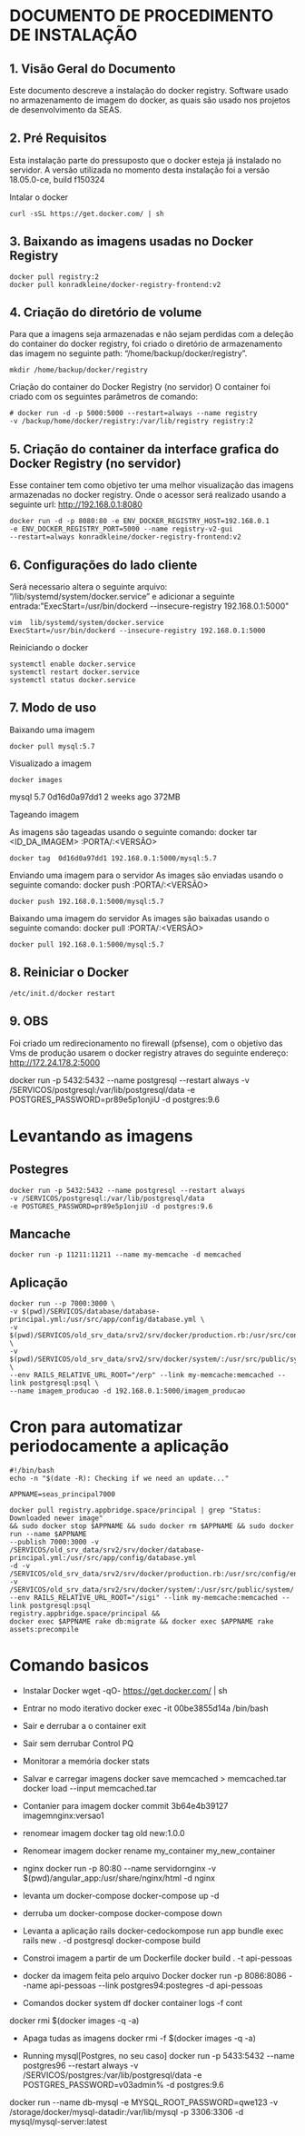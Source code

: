 # DOCUMENTO DE PROCEDIMENTO DE INSTALAÇÃO


## 1. Visão Geral do Documento


Este documento descreve a instalação do docker registry. Software usado no armazenamento de imagem do docker, as quais são usado nos projetos de desenvolvimento da SEAS.


## 2. Pré Requisitos

Esta instalação parte do pressuposto  que o docker esteja já instalado no servidor.
A versão utilizada no momento desta instalação foi a versão 18.05.0-ce, build f150324

Intalar o docker

```
curl -sSL https://get.docker.com/ | sh
```

## 3. Baixando as imagens usadas no Docker Registry

```
docker pull registry:2
docker pull konradkleine/docker-registry-frontend:v2
```

## 4. Criação do diretório de volume
Para que a imagens seja armazenadas e não sejam perdidas com a deleção do container do docker registry, foi criado o diretório de armazenamento das imagem no seguinte path: “/home/backup/docker/registry”.

```
mkdir /home/backup/docker/registry
```

Criação do container do Docker Registry (no servidor)
O container foi criado com os seguintes parâmetros de comando:

```
# docker run -d -p 5000:5000 --restart=always --name registry 
-v /backup/home/docker/registry:/var/lib/registry registry:2
```

## 5. Criação do container da interface grafica do Docker Registry (no servidor)
Esse container tem como objetivo ter uma melhor visualização das imagens armazenadas no docker registry. Onde o acessor será realizado usando a seguinte url: http://192.168.0.1:8080

```
docker run -d -p 8080:80 -e ENV_DOCKER_REGISTRY_HOST=192.168.0.1 
-e ENV_DOCKER_REGISTRY_PORT=5000 --name registry-v2-gui 
--restart=always konradkleine/docker-registry-frontend:v2
```

## 6. Configurações do lado cliente 
Será necessario altera o seguinte arquivo: “/lib/systemd/system/docker.service” e adicionar a seguinte entrada:”ExecStart=/usr/bin/dockerd --insecure-registry 192.168.0.1:5000"

```
vim  lib/systemd/system/docker.service
ExecStart=/usr/bin/dockerd --insecure-registry 192.168.0.1:5000
```


Reiniciando o docker
```
systemctl enable docker.service
systemctl restart docker.service
systemctl status docker.service
```


## 7. Modo de uso 

Baixando uma imagem
```
docker pull mysql:5.7
```

Visualizado a imagem
```
docker images
```

mysql		5.7	0d16d0a97dd1	2 weeks	ago	372MB

Tageando imagem

As imagens são tageadas usando o seguinte comando:
docker tar <ID_DA_IMAGEM> <IP>:PORTA/<IMAGEM>:<VERSÃO>

```
docker tag  0d16d0a97dd1 192.168.0.1:5000/mysql:5.7
```

Enviando uma imagem para o servidor
As images são enviadas usando o seguinte comando: 
docker push <IP>:PORTA/<IMAGEM>:<VERSÃO>

```
docker push 192.168.0.1:5000/mysql:5.7
```

Baixando uma imagem do servidor
As images são baixadas usando o seguinte comando: 
docker pull <IP>:PORTA/<IMAGEM>:<VERSÃO>

```
docker pull 192.168.0.1:5000/mysql:5.7
```


## 8. Reiniciar o Docker

```
/etc/init.d/docker restart
```

## 9. OBS
Foi criado um redirecionamento no firewall (pfsense), com o objetivo das Vms de produção usarem o docker registry atraves do seguinte endereço: http://172.24.178.2:5000

docker run -p 5432:5432 --name postgresql --restart always -v /SERVICOS/postgresql:/var/lib/postgresql/data -e POSTGRES_PASSWORD=pr89e5p1onjiU -d postgres:9.6

# Levantando as imagens

## Postegres
```
docker run -p 5432:5432 --name postgresql --restart always 
-v /SERVICOS/postgresql:/var/lib/postgresql/data 
-e POSTGRES_PASSWORD=pr89e5p1onjiU -d postgres:9.6
```

## Mancache
```
docker run -p 11211:11211 --name my-memcache -d memcached
```

## Aplicação
```
docker run --p 7000:3000 \
-v $(pwd)/SERVICOS/database/database-principal.yml:/usr/src/app/config/database.yml \
-v $(pwd)/SERVICOS/old_srv_data/srv2/srv/docker/production.rb:/usr/src/config/environments/production.rb \
-v $(pwd)/SERVICOS/old_srv_data/srv2/srv/docker/system/:/usr/src/public/system/ \
--env RAILS_RELATIVE_URL_ROOT="/erp" --link my-memcache:memcached --link postgresql:psql \
--name imagem_producao -d 192.168.0.1:5000/imagem_producao
```

# Cron para automatizar periodocamente a aplicação

```
#!/bin/bash
echo -n "$(date -R): Checking if we need an update..."

APPNAME=seas_principal7000

docker pull registry.appbridge.space/principal | grep "Status: Downloaded newer image" 
&& sudo docker stop $APPNAME && sudo docker rm $APPNAME && sudo docker run --name $APPNAME 
--publish 7000:3000 -v /SERVICOS/old_srv_data/srv2/srv/docker/database-principal.yml:/usr/src/app/config/database.yml 
-d -v /SERVICOS/old_srv_data/srv2/srv/docker/production.rb:/usr/src/config/environments/production.rb 
-v /SERVICOS/old_srv_data/srv2/srv/docker/system/:/usr/src/public/system/ 
--env RAILS_RELATIVE_URL_ROOT="/sigi" --link my-memcache:memcached --link postgresql:psql 
registry.appbridge.space/principal && 
docker exec $APPNAME rake db:migrate && docker exec $APPNAME rake assets:precompile

```
# Comando basicos 

* Instalar Docker
wget -qO- https://get.docker.com/ | sh

* Entrar no modo iterativo
docker  exec -it  00be3855d14a /bin/bash

* Sair e derrubar a o container
exit

* Sair sem derrubar
Control PQ

* Monitorar a memória
docker stats

* Salvar e carregar imagens
docker save memcached > memcached.tar
docker load --input memcached.tar

* Contanier para imagem
docker commit 3b64e4b39127 imagemnginx:versao1

* renomear imagem
docker tag old new:1.0.0

* Renomear imagem
docker rename my_container my_new_container

* nginx 
docker run -p 80:80 --name servidornginx -v $(pwd)/angular_app:/usr/share/nginx/html -d  nginx

* levanta um docker-compose
docker-compose up -d

* derruba um docker-compose
docker-compose down

* Levanta a aplicação rails
docker-cedockompose run app bundle exec rails new . -d postgresql
docker-compose build


* Constroi imagem a partir de um Dockerfile
docker build . -t api-pessoas


* docker da imagem feita pelo arquivo Docker
docker run -p 8086:8086 --name api-pessoas --link postgres94:postegres -d api-pessoas


* Comandos
docker system df
docker container logs -f cont

docker rmi $(docker images -q -a)

* Apaga tudas as imagens
docker rmi -f $(docker images -q -a)


* Running mysql[Postgres, no seu caso]
docker run -p 5433:5432 --name postgres96 --restart always -v /SERVICOS/postgres:/var/lib/postgresql/data -e POSTGRES_PASSWORD=v03admin% -d postgres:9.6 


docker run --name db-mysql -e MYSQL_ROOT_PASSWORD=qwe123 -v /storage/docker/mysql-datadir:/var/lib/mysql  -p 3306:3306 -d mysql/mysql-server:latest
